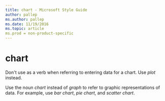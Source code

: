 ```yaml
---
title: chart - Microsoft Style Guide
author: pallep
ms.author: pallep
ms.date: 11/19/2016
ms.topic: article
ms.prod = non-product-specific
---
```


# chart

Don't use as a verb when referring to entering data for a chart. Use *plot* instead.

Use the noun *chart* instead of *graph* to refer to graphic representations of data. For example, use *bar chart*, *pie chart*, and *scatter chart*.
